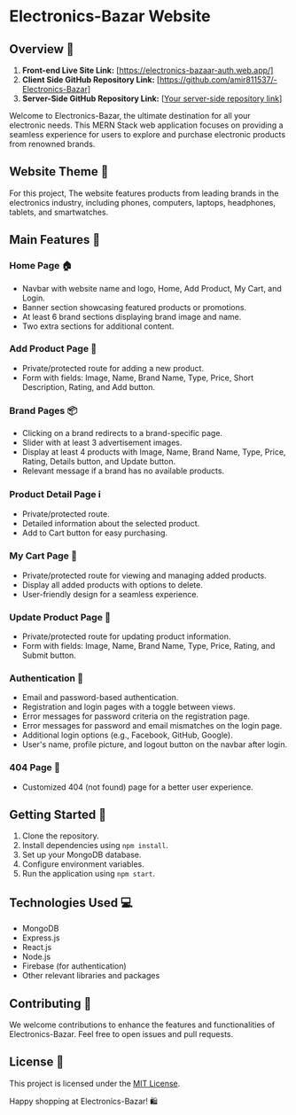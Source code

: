 # Electronics-Bazar Website

## Overview 🚀
1. **Front-end Live Site Link:** [https://electronics-bazaar-auth.web.app/]
2. **Client Side GitHub Repository Link:** [https://github.com/amir811537/-Electronics-Bazar]
3. **Server-Side GitHub Repository Link:** [[Your server-side repository link](https://github.com/amir811537/Electronics-Bazar-server.git)]

Welcome to Electronics-Bazar, the ultimate destination for all your electronic needs. This MERN Stack web application focuses on providing a seamless experience for users to explore and purchase electronic products from renowned brands.

## Website Theme 🎨

For this project, The website features products from leading brands in the electronics industry, including phones, computers, laptops, headphones, tablets, and smartwatches.

## Main Features 🌟

### Home Page 🏠

- Navbar with website name and logo, Home, Add Product, My Cart, and Login.
- Banner section showcasing featured products or promotions.
- At least 6 brand sections displaying brand image and name.
- Two extra sections for additional content.

### Add Product Page 🛒

- Private/protected route for adding a new product.
- Form with fields: Image, Name, Brand Name, Type, Price, Short Description, Rating, and Add button.

### Brand Pages 📦

- Clicking on a brand redirects to a brand-specific page.
- Slider with at least 3 advertisement images.
- Display at least 4 products with Image, Name, Brand Name, Type, Price, Rating, Details button, and Update button.
- Relevant message if a brand has no available products.

### Product Detail Page ℹ️

- Private/protected route.
- Detailed information about the selected product.
- Add to Cart button for easy purchasing.

### My Cart Page 🛒

- Private/protected route for viewing and managing added products.
- Display all added products with options to delete.
- User-friendly design for a seamless experience.

### Update Product Page 🔄

- Private/protected route for updating product information.
- Form with fields: Image, Name, Brand Name, Type, Price, Rating, and Submit button.

### Authentication 🔐

- Email and password-based authentication.
- Registration and login pages with a toggle between views.
- Error messages for password criteria on the registration page.
- Error messages for password and email mismatches on the login page.
- Additional login options (e.g., Facebook, GitHub, Google).
- User's name, profile picture, and logout button on the navbar after login.

### 404 Page 🚧

- Customized 404 (not found) page for a better user experience.

## Getting Started 🚦

1. Clone the repository.
2. Install dependencies using `npm install`.
3. Set up your MongoDB database.
4. Configure environment variables.
5. Run the application using `npm start`.

## Technologies Used 💻

- MongoDB
- Express.js
- React.js
- Node.js
- Firebase (for authentication)
- Other relevant libraries and packages

## Contributing 🤝

We welcome contributions to enhance the features and functionalities of Electronics-Bazar. Feel free to open issues and pull requests.

## License 📜

This project is licensed under the [MIT License](LICENSE).

Happy shopping at Electronics-Bazar! 🛍️
